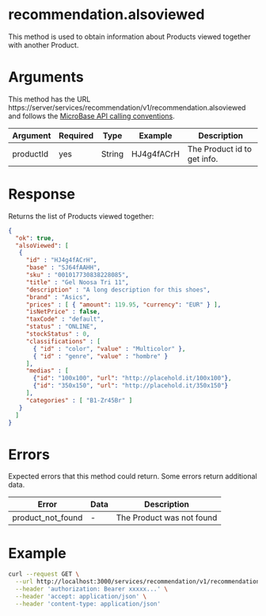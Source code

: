 # recommendation.alsoviewed

This method is used to obtain information about Products viewed together with another Product. 

# Arguments

This method has the URL https://server/services/recommendation/v1/recommendation.alsoviewed and
follows the [MicroBase API calling conventions](../calling-conventions.html).

Argument | Required | Type | Example | Description
---------|----------|------|---------|------------
productId | yes | String  | HJ4g4fACrH      | The Product id to get info.

# Response

Returns the list of Products viewed together:

```json
{
  "ok": true,
  "alsoViewed": [
   { 
     "id" : "HJ4g4fACrH", 
     "base" : "SJ64fAAHH", 
     "sku" : "001017730838228085", 
     "title" : "Gel Noosa Tri 11", 
     "description" : "A long description for this shoes", 
     "brand" : "Asics", 
     "prices" : [ { "amount": 119.95, "currency": "EUR" } ],
     "isNetPrice" : false, 
     "taxCode" : "default", 
     "status" : "ONLINE", 
     "stockStatus" : 0,
     "classifications" : [
       { "id" : "color", "value" : "Multicolor" }, 
       { "id" : "genre", "value" : "hombre" }
     ], 
     "medias" : [
       {"id": "100x100", "url": "http://placehold.it/100x100"},
       {"id": "350x150", "url": "http://placehold.it/350x150"}    
     ], 
     "categories" : [ "B1-Zr45Br" ] 
   }
  ]
}
```

# Errors

Expected errors that this method could return. Some errors return additional data.

Error | Data | Description
------|------|------------
product_not_found | - | The Product was not found

# Example

```bash
curl --request GET \
  --url http://localhost:3000/services/recommendation/v1/recommendation.alsoviewed?productId=HJ4g4fACrH \
  --header 'authorization: Bearer xxxxx...' \
  --header 'accept: application/json' \
  --header 'content-type: application/json'
```